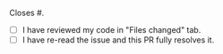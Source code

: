 Closes #.

- [ ] I have reviewed my code in "Files changed" tab.
- [ ] I have re-read the issue and this PR fully resolves it.
